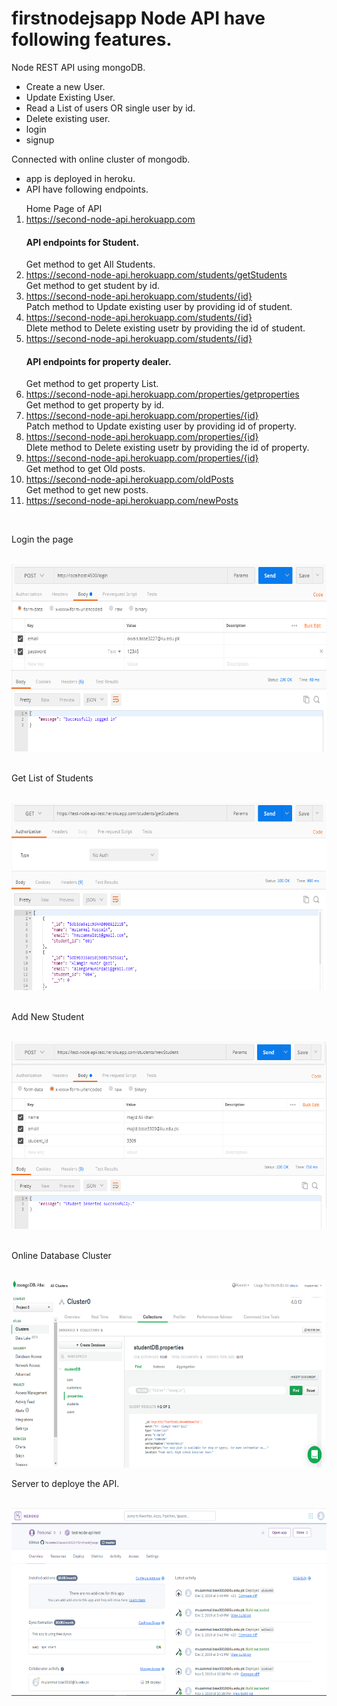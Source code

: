 # firstnodejsapp Node API have following features.
Node REST API using mongoDB.
<ul>
 <li>Create a new User.</li>
<li>Update Existing User.</li>
<li>Read  a List of users OR single user by id.</li>
<li>Delete existing user.</li>
<li>login</li>
<li>signup</li>
</ul>

Connected with online cluster of mongodb.
<ul>
  <li>app is deployed in heroku.</li>
  <li>API have following endpoints.</li>
</ul>
<ol>
  Home Page of API
  <li><a href = "https://second-node-api.herokuapp.com/">https://second-node-api.herokuapp.com</a></li>
  <h4> API endpoints for Student.</h4>
  Get method to get All Students.
  <li><a href = "https://second-node-api.herokuapp.com/students/getStudents">https://second-node-api.herokuapp.com/students/getStudents</a></li>
  Get method to get student by id.
  <li><a href = "https://second-node-api.herokuapp.com/students/{id}">https://second-node-api.herokuapp.com/students/{id}</a></li>
  Patch method to Update existing user by providing id of student.
  <li><a href = "https://second-node-api.herokuapp.com/students/{id}">https://second-node-api.herokuapp.com/students/{id}</a></li>
  Dlete method to Delete existing usetr by providing the id of student.
  <li><a href = "https://second-node-api.herokuapp.com/students/{id}">https://second-node-api.herokuapp.com/students/{id}</a></li>
  <h4> API endpoints for property dealer.</h4>
  Get method to get property List.
  <li><a href = "https://second-node-api.herokuapp.com/properties/getproperties">https://second-node-api.herokuapp.com/properties/getproperties</a></li>
  Get method to get property by id.
  <li><a href = "https://second-node-api.herokuapp.com/properties/{id}">https://second-node-api.herokuapp.com/properties/{id}</a></li>
  Patch method to Update existing user by providing id of property.
  <li><a href = "https://second-node-api.herokuapp.com/properties/{id}">https://second-node-api.herokuapp.com/properties/{id}</a></li>
  Dlete method to Delete existing usetr by providing the id of property.
  <li><a href = "https://second-node-api.herokuapp.com/properties/{id}">https://second-node-api.herokuapp.com/properties/{id}</a></li>
  Get method to get Old posts.
  <li><a href = "https://second-node-api.herokuapp.com/posts/oldposts">https://second-node-api.herokuapp.com/oldPosts</a></li>
  Get method to get new posts.
  <li><a href = "https://second-node-api.herokuapp.com/posts/newPosts">https://second-node-api.herokuapp.com/newPosts</a></li>
</ol>  

<br><p>Login the page</p><br>
<img src="assets/login.png" width="700" height="300"><br>
<br><p>Get List of Students</p><br>
<img src="assets/getstudents.PNG" width="700" height="300"><br>
<br><p>Add New Student</p><br>
<img src="assets/newstudent.PNG" width="700" height="300"><br>
<br><p>Online Database Cluster</p><br>
<img src="assets/mongoDB.PNG" width="700" height="300"><br>
<p>Server to deploye the API.</p><br>
<img src="assets/heroku.PNG" width="700" height="300"><br>
